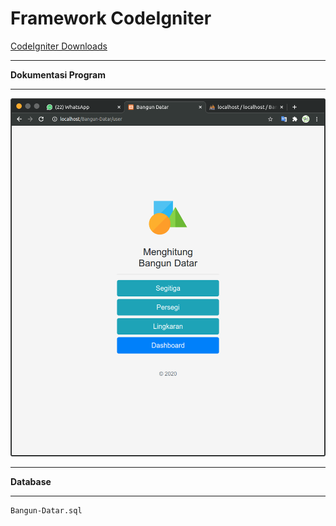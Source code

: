 # Framework CodeIgniter

[CodeIgniter Downloads](https://codeigniter.com/download)

---

**Dokumentasi Program**

---

![Halaman index](/dokumentasi_program/1-halaman-utama.png)

---

**Database**

---

```
Bangun-Datar.sql
```
